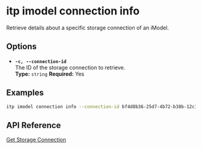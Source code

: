 # itp imodel connection info

Retrieve details about a specific storage connection of an iModel.

## Options

- **`-c, --connection-id`**  
  The ID of the storage connection to retrieve.  
  **Type:** `string` **Required:** Yes

## Examples

```bash
itp imodel connection info --connection-id bf4d8b36-25d7-4b72-b38b-12c1f0325f42
```

## API Reference

[Get Storage Connection](https://developer.bentley.com/apis/synchronization/operations/get-storage-connection/)